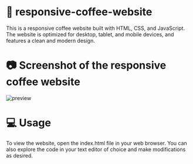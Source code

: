 # 🍵 responsive-coffee-website
This is a responsive coffee website built with HTML, CSS, and JavaScript. The website is optimized for desktop, tablet, and mobile devices, and features a clean and modern design.


# 📷 Screenshot of the responsive coffee website 
![preview](https://user-images.githubusercontent.com/87197299/235238208-65eacc3f-27cc-4e3e-9b35-bb7d6aac2932.png)

# 💻 Usage
To view the website, open the index.html file in your web browser. You can also explore the code in your text editor of choice and make modifications as desired.

